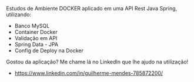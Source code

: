 Estudos de Ambiente DOCKER aplicado em uma API Rest Java Spring, utilizando:
- Banco MySQL 
- Container Docker
- Validação em API 
- Spring Data - JPA
- Config de Deploy na Docker

Gostou da aplicação? Me chame lá no LinkedIn que lhe ajudo na utilização!
- https://www.linkedin.com/in/guilherme-mendes-785872200/